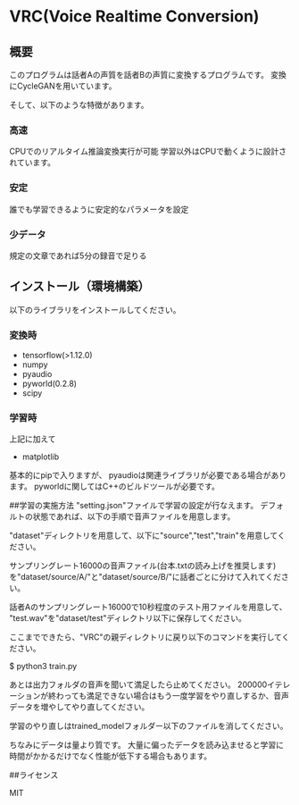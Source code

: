 # VRC(Voice Realtime Conversion)
## 概要
 このプログラムは話者Aの声質を話者Bの声質に変換するプログラムです。
変換にCycleGANを用いています。
 

 そして、以下のような特徴があります。

### 高速
CPUでのリアルタイム推論変換実行が可能
学習以外はCPUで動くように設計されています。 
### 安定
誰でも学習できるように安定的なパラメータを設定

### 少データ
規定の文章であれば5分の録音で足りる

## インストール（環境構築）
以下のライブラリをインストールしてください。

### 変換時
- tensorflow(>1.12.0)
- numpy
- pyaudio
- pyworld(0.2.8)
- scipy

### 学習時
上記に加えて
- matplotlib

基本的にpipで入りますが、
pyaudioは関連ライブラリが必要である場合があります。
pyworldに関してはC++のビルドツールが必要です。


##学習の実施方法
"setting.json"ファイルで学習の設定が行なえます。
デフォルトの状態であれば、以下の手順で音声ファイルを用意します。

"dataset"ディレクトリを用意して、以下に"source","test","train"を用意してください。

サンプリングレート16000の音声ファイル(台本.txtの読み上げを推奨します)
を"dataset/source/A/"と"dataset/source/B/"に話者ごとに分けて入れてください。

話者Aのサンプリングレート16000で10秒程度のテスト用ファイルを用意して、
"test.wav"を"dataset/test"ディレクトリ以下に保存してください。

ここまでできたら、"VRC"の親ディレクトリに戻り以下のコマンドを実行してください。

$ python3 train.py

あとは出力フォルダの音声を聞いて満足したら止めてください。
200000イテレーションが終わっても満足できない場合はもう一度学習をやり直しするか、音声データを増やしてやり直してください。

学習のやり直しはtrained_modelフォルダー以下のファイルを消してください。

ちなみにデータは量より質です。
大量に偏ったデータを読み込ませると学習に時間がかかるだけでなく性能が低下する場合もあります。

##ライセンス

MIT
